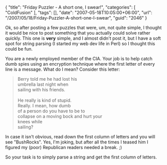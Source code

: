 {
	"title": "Friday Puzzler - A short one, I swear!",
	"categories": [
		"ColdFusion"
	],
	"tags": [],
	"date": "2007-05-18T10:05:00+06:00",
	"url": "/2007/05/18/Friday-Puzzler-A-short-one-I-swear",
	"guid": "2046"
}

Ok, so after posting a few puzzles that were, um, not quite simple, I thought it would be nice to post something that you actually could solve rather quickly. This one is <b>very</b> simple, and I almost didn't post it, but I have a soft spot for string parsing (I started my web dev life in Perl) so I thought this could be fun.
<!--more-->
You are a newly employed member of the CIA. Your job is to help catch dumb spies using an encryption technique where the first letter of every line is a message. What do I mean? Consider this letter:

<blockquote>
Berry told me he had lost his<br />
umbrella last night when<br /> 
sailing with his friends.<br />
<br />
He really is kind of stupid.<br /> 
Really. I mean, how dumb<br /> 
of a person do you have to be to<br /> 
collapse on a moving bock and hurt your<br />
knees while<br /> 
sailing?<br />
</blockquote>

In case it isn't obvious, read down the first column of letters and you will see "BushRocks". Yes, I'm joking, but after all the times I teased him I figured my (poor) Republican readers needed a break. ;) 

So your task is to simply parse a string and get the first column of letters.